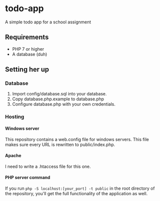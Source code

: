 # todo-app
A simple todo app for a school assignment

## Requirements
- PHP 7 or higher
- A database (duh)

## Setting her up
### Database
1. Import config/database.sql into your database.
2. Copy database.php.example to database.php
3. Configure database.php with your own credentials.

### Hosting
#### Windows server
This repository contains a web.config file for windows servers.
This file makes sure every URL is rewritten to public/index.php.

#### Apache
I need to write a .htaccess file for this one.

#### PHP server command
If you run ```php -S localhost:[your_port] -t public``` in the root directory of the repository, you'll get the full functionality of the application as well.
